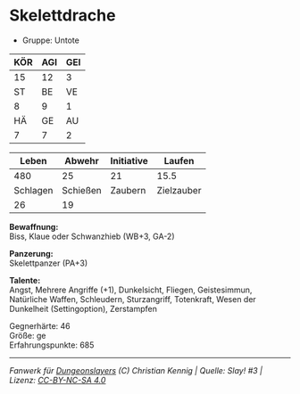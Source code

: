 # Skelettdrache  
- Gruppe: Untote  

| KÖR | AGI | GEI |  
| --- | --- | --- |  
| 15  | 12  | 3   |
| ST  | BE  | VE  |  
| 8   | 9   | 1   |
| HÄ  | GE  | AU  |  
| 7   | 7   | 2   |


| Leben    | Abwehr   | Initiative | Laufen     |
| -------- | -------- | ---------- | ---------- |
| 480      | 25       | 21         | 15.5       |
| Schlagen | Schießen | Zaubern    | Zielzauber |
| 26       | 19       |            |            |

**Bewaffnung:**  
Biss, Klaue oder Schwanzhieb (WB+3, GA-2)

**Panzerung:**  
Skelettpanzer (PA+3)

**Talente:**  
Angst, Mehrere Angriffe (+1), Dunkelsicht, Fliegen, Geistesimmun, Natürliche Waffen, Schleudern, Sturzangriff, Totenkraft, Wesen der Dunkelheit (Settingoption), Zerstampfen

Gegnerhärte: 46  
Größe: ge  
Erfahrungspunkte: 685  



___
*Fanwerk für [Dungeonslayers](https://www.dungeonslayers.net/) (C) Christian Kennig | Quelle: Slay! #3 | Lizenz: [CC-BY-NC-SA 4.0](https://creativecommons.org/licenses/by-nc-sa/4.0/deed.de)*